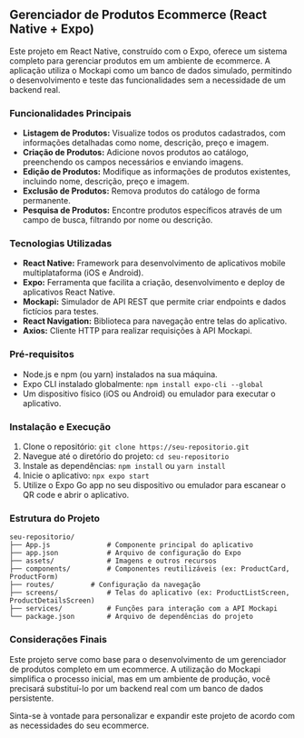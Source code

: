 ## Gerenciador de Produtos Ecommerce (React Native + Expo)

Este projeto em React Native, construído com o Expo, oferece um sistema completo para gerenciar produtos em um ambiente de ecommerce. A aplicação utiliza o Mockapi como um banco de dados simulado, permitindo o desenvolvimento e teste das funcionalidades sem a necessidade de um backend real.

### Funcionalidades Principais

* **Listagem de Produtos:** Visualize todos os produtos cadastrados, com informações detalhadas como nome, descrição, preço e imagem.
* **Criação de Produtos:** Adicione novos produtos ao catálogo, preenchendo os campos necessários e enviando imagens.
* **Edição de Produtos:** Modifique as informações de produtos existentes, incluindo nome, descrição, preço e imagem.
* **Exclusão de Produtos:** Remova produtos do catálogo de forma permanente.
* **Pesquisa de Produtos:** Encontre produtos específicos através de um campo de busca, filtrando por nome ou descrição.

### Tecnologias Utilizadas

* **React Native:** Framework para desenvolvimento de aplicativos mobile multiplataforma (iOS e Android).
* **Expo:** Ferramenta que facilita a criação, desenvolvimento e deploy de aplicativos React Native.
* **Mockapi:** Simulador de API REST que permite criar endpoints e dados fictícios para testes.
* **React Navigation:** Biblioteca para navegação entre telas do aplicativo.
* **Axios:** Cliente HTTP para realizar requisições à API Mockapi.

### Pré-requisitos

* Node.js e npm (ou yarn) instalados na sua máquina.
* Expo CLI instalado globalmente: `npm install expo-cli --global`
* Um dispositivo físico (iOS ou Android) ou emulador para executar o aplicativo.

### Instalação e Execução

1. Clone o repositório: `git clone https://seu-repositorio.git`
2. Navegue até o diretório do projeto: `cd seu-repositorio`
3. Instale as dependências: `npm install` ou `yarn install`
4. Inicie o aplicativo: `npx expo start`
5. Utilize o Expo Go app no seu dispositivo ou emulador para escanear o QR code e abrir o aplicativo.

### Estrutura do Projeto

```
seu-repositorio/
├── App.js              # Componente principal do aplicativo
├── app.json            # Arquivo de configuração do Expo
├── assets/             # Imagens e outros recursos
├── components/         # Componentes reutilizáveis (ex: ProductCard, ProductForm)
├── routes/         # Configuração da navegação
├── screens/            # Telas do aplicativo (ex: ProductListScreen, ProductDetailsScreen)
├── services/           # Funções para interação com a API Mockapi
└── package.json        # Arquivo de dependências do projeto
```

### Considerações Finais

Este projeto serve como base para o desenvolvimento de um gerenciador de produtos completo em um ecommerce. A utilização do Mockapi simplifica o processo inicial, mas em um ambiente de produção, você precisará substituí-lo por um backend real com um banco de dados persistente.

Sinta-se à vontade para personalizar e expandir este projeto de acordo com as necessidades do seu ecommerce.